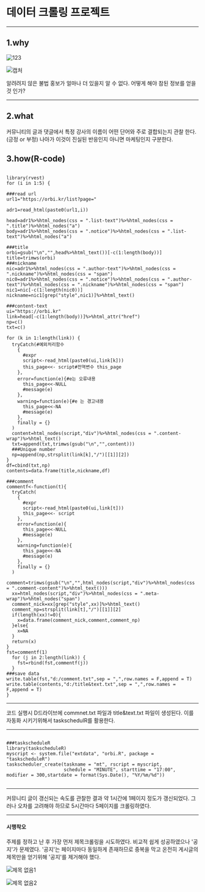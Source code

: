 # 데이터 크롤링 프로젝트
------------------

## 1.why

![123](https://user-images.githubusercontent.com/49007889/57361504-7ce75500-71b7-11e9-9008-95d0b1559cb6.PNG)

![캡처](https://user-images.githubusercontent.com/49007889/57361224-e9ae1f80-71b6-11e9-8ec8-4086b8d1575b.PNG)


알려려지 않은 불법 홍보가 얼마나 더 있을지 알 수 없다. 어떻게 해야 참된 정보를 얻을것 인가?

---------------------

## 2.what

<p>커뮤니티의 글과 댓글에서 특정 강사의 이름이 어떤 단어와 주로 결합되는지 관찰 한다.(긍정 or 부정) 
나아가 이것이 진실된 반응인지 아니면 마케팅인지 구분한다.</p>

## 3.how(R-code)

<pre><code>
library(rvest)
for (i in 1:5) {

###read url
url1="https://orbi.kr/list?page="

adr1=read_html(paste0(url1,i))

head=adr1%>%html_nodes(css = ".list-text")%>%html_nodes(css = ".title")%>%html_nodes("a")
body=adr1%>%html_nodes(css = ".notice")%>%html_nodes(css = ".list-text")%>%html_nodes("a")

###title
orbi=gsub("\n","",head%>%html_text())[-c(1:length(body))]
title=trimws(orbi)
###nickname
nic=adr1%>%html_nodes(css = ".author-text")%>%html_nodes(css = ".nickname")%>%html_nodes(css = "span")
nic0=adr1%>%html_nodes(css = ".notice")%>%html_nodes(css = ".author-text")%>%html_nodes(css = ".nickname")%>%html_nodes(css = "span")
nic1=nic[-c(1:length(nic0))]
nickname=nic1[grep("style",nic1)]%>%html_text()

###content-text
ui="https://orbi.kr"
link=head[-c(1:length(body))]%>%html_attr("href")
np=c()
txt=c()

for (k in 1:length(link)) {
  tryCatch(#예외처리함수
    {
      #expr
      script<-read_html(paste0(ui,link[k]))
      this_page<<- script#전역변수 this_page
    },
    error=function(e){#e는 오류내용
      this_page<<-NULL
      #message(e)
    },
    warning=function(e){#e 는 경고내용
      this_page<<-NA
      #message(e)
    },
    finally = {}
  )
  content=html_nodes(script,"div")%>%html_nodes(css = ".content-wrap")%>%html_text()
  txt=append(txt,trimws(gsub("\n","",content)))
  ###Unique number
  np=append(np,strsplit(link[k],"/")[[1]][2])
}
df=cbind(txt,np)
contents=data.frame(title,nickname,df)

###comment
commentf<-function(t){
  tryCatch(
    {
      #expr
      script<-read_html(paste0(ui,link[t]))
      this_page<<- script
    },
    error=function(e){
      this_page<<-NULL
      #message(e)
    },
    warning=function(e){
      this_page<<-NA
      #message(e)
    },
    finally = {}
  )
  comment=trimws(gsub("\n","",html_nodes(script,"div")%>%html_nodes(css = ".comment-content")%>%html_text()))
  xx=html_nodes(script,"div")%>%html_nodes(css = ".meta-wrap")%>%html_nodes("span")
  comment_nick=xx[grep("style",xx)]%>%html_text()
  comment_np=strsplit(link[t],"/")[[1]][2]
  if(length(xx)!=0){
    x=data.frame(comment_nick,comment,comment_np)
  }else{
    x=NA
  }
  return(x)
}
fst=commentf(1)
  for (j in 2:length(link)) {
    fst=rbind(fst,commentf(j))
  }
###save data
write.table(fst,"d:/comment.txt",sep = ",",row.names = F,append = T)
write.table(contents,"d:/title&text.txt",sep = ",",row.names = F,append = T)
}
</code></pre>

-------------------------

<p>
  코드 실행시 D드라이브에 commnet.txt 파일과 title&text.txt 파일이 생성된다.
이를 자동화 시키기위해서 taskschedulR를 활용한다.
</p>

---------------------------

<pre><code>
###taskscheduleR
library(taskscheduleR)
myscript <- system.file("extdata", "orbi.R", package = "taskscheduleR")
taskscheduler_create(taskname = "mt", rscript = myscript,
                     schedule = "MINUTE", starttime = "17:00", modifier = 300,startdate = format(Sys.Date(), "%Y/%m/%d"))

</code></pre>

-----------------------------

<p>
  커뮤니티 글이 갱신되는 속도를 관찰한 결과 약 1시간에 1페이지 정도가 갱신되었다. 그러나 오차를 고려해야 하므로 5시간마다 5페이지를 크롤링하였다.
</p>

-----------------------------

#### 시행착오
<p>
  주제를 정하고 난 후 가장 먼저 제목크롤링을 시도하였다. 비교적 쉽게 성공하였으나 '공지'가 문제였다. '공지'는 페이지마다 동일하게 존재하므로 중복을 막고 온전히 게시글의 제목만을 얻기위해 '공지'를 제거해야 했다.
</p>

![제목 없음1](https://user-images.githubusercontent.com/49007889/57380639-5390ee00-71e4-11e9-8d67-e5f757bd4539.png)

![제목 없음2](https://user-images.githubusercontent.com/49007889/57380977-05301f00-71e5-11e9-95d3-ceefcd1058fc.png)


